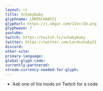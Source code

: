 ```yaml
---
layout: cc
title: Schabybaby
glyphname: LORDSCHABY21
glyphurl: https://i.imgur.com/22vcrZm.png
glyphwave: 7
youtube: 
twitch: https://twitch.tv/schabybaby
twitter: https://twitter.com/Lordschaby21
discord: 
other-site: 
primary-language: 
global-glyph-code: 
currently-partnered: 
stream-currency-needed-for-glyph: 
---
```

* Ask one of his mods on Twitch for a code
